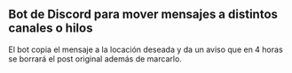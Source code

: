 ## Bot de Discord para mover mensajes a distintos canales o hilos

El bot copia el mensaje a la locación deseada y da un aviso que en 4 horas se borrará el post original además de marcarlo.

